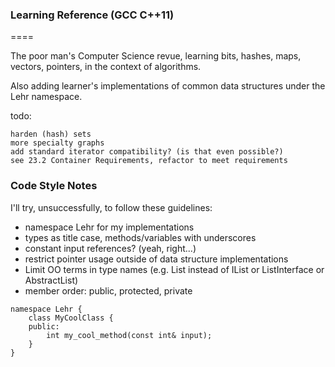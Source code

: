### Learning Reference (GCC C++11)

====

The poor man's Computer Science revue, learning bits, hashes, maps, vectors, pointers, in the context of algorithms.

Also adding learner's implementations of common data structures under the Lehr namespace.


todo:

    harden (hash) sets
    more specialty graphs
    add standard iterator compatibility? (is that even possible?)
    see 23.2 Container Requirements, refactor to meet requirements

### Code Style Notes

I'll try, unsuccessfully, to follow these guidelines:
- namespace Lehr for my implementations
- types as title case, methods/variables with underscores
- constant input references? (yeah, right...)
- restrict pointer usage outside of data structure implementations
- Limit OO terms in type names (e.g. List instead of IList or ListInterface or AbstractList)
- member order: public, protected, private

````
namespace Lehr {
    class MyCoolClass {
    public:
        int my_cool_method(const int& input);
    }
}
````
